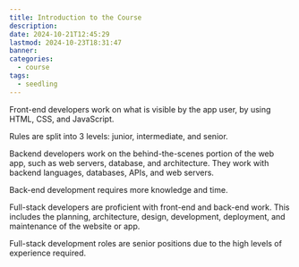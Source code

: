```yaml
---
title: Introduction to the Course
description: 
date: 2024-10-21T12:45:29
lastmod: 2024-10-23T18:31:47
banner: 
categories:
  - course
tags:
  - seedling
---
```

Front-end developers work on what is visible by the app user, by using HTML, CSS, and JavaScript.  
  
Rules are split into 3 levels: junior, intermediate, and senior.  
  
Backend developers work on the behind-the-scenes portion of the web app, such as web servers, database, and architecture. They work with backend languages, databases, APIs, and web servers.  
  
Back-end development requires more knowledge and time.  
  
Full-stack developers are proficient with front-end and back-end work. This includes the planning, architecture, design, development, deployment, and maintenance of the website or app.  
  
Full-stack development roles are senior positions due to the high levels of experience required.  

